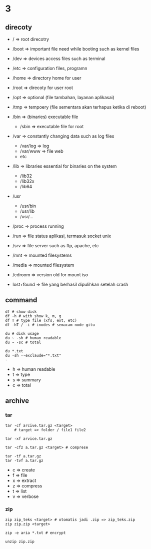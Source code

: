 # 3
## direcoty
- / => root direcotry
- /boot => important file need while booting such as kernel files
- /dev => devices access files such as terminal 
- /etc => configuration files, programn
- /home => directory home for user
- /root => direcoty for user root
- /opt => optional (file tambahan, layanan aplikasai)
- /tmp => tempoery (file sementara akan terhapus ketika di reboot)

- /bin => (binaries) executable file
    - /sbin => executable file for root

- /var => constantly changing data such as log files
    - /var/log => log
    - /var/www => file web
    - etc

- /lib => libraries essential for binaries on the system
    - /lib32 
    - /lib32x
    - /lib64

- /usr
    - /usr/bin
    - /usr/lib
    - /usr/...

- /proc => process running
- /run => file status aplikasi, termasuk socket unix
- /srv => file server such as ftp, apache, etc

- /mnt => mounted filesystems
- /media => mounted filesystem
- /cdroom => version old for mount iso

- lost+found => file yang berhasil dipulihkan setelah crash

## command
```
df # show disk
df -h # with show k, m, g
df T # type file (xfs, ext, etc)
df -hT / -i # inodes # semacam node gitu

du # disk usage
du ~ -sh # human readable
du ~ -sc # total

du *.txt
du -sh --exclaude="*.txt"
- 
```

- h => human readable
- t => type
- s => summary
- c => total

## archive
### tar
```
tar -cf arcive.tar.gz <target>
    # target => folder / file1 file2

tar -xf arvice.tar.gz

tar -cfz a.tar.gz <target> # comprese

tar -tf a.tar.gz
tar -tvf a.tar.gz
```

- c => create
- f => file
- x => extract
- z => compress
- t => list
- v => verbose

### zip
```
zip zip_teks <target> # otomatis jadi .zip => zip_teks.zip
zip zip.zip <target>

zip -e aria *.txt # encrypt

unzip zip.zip 
```